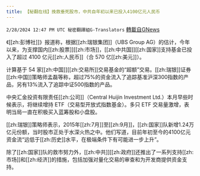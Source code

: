 ```yaml
---
title: 【秘翻在线】挽救垂死股市，中共自年初以来已投入4100亿元人民币
---
```

`2/28/2024 12:47 PM UTC 秘密翻譯組G-Translators` [轉載自GNews](https://gnews.org/articles/2349472)

《[[zh:彭博社]]》报道称，根据[[zh:瑞银集团]]（UBS Group AG）的估计，今年以来，为支撑国内[[zh:股票]][[zh:市场]]，[[zh:中共国]][[zh:国家]]支持基金已投入了超过 4100 亿元[[zh:人民币]]（合 570 亿[[zh:美元]]）。

计算基于 54 家[[zh:中国]][[zh:交易所]]交易基金的“超额”交易。[[zh:瑞银]]证券[[zh:中国]]策略师孟磊等称，超过75%的资金流入了追踪基准沪深300指数的产品，另有13%流入了追踪中证500指数的产品。

中央汇金投资有限责任[[zh:公司]]（Central Huijin Investment Ltd.）本月早些时候表示，将继续增持 ETF（交易型开放式指数基金）。多只 ETF 交易量激增，表明当局一直在积极买入蓝筹股和小盘股。

[[zh:瑞银]]策略师表示，2015年[[zh:7月]]至[[zh:9月]]，[[zh:国家]]队新增1.24万亿元份额，当时股市正处于水深火热之中。他们写道，目前年初至今的4100亿元资金流“远低于[[zh:历史]]水平，在极端条件下有可能进一步上升”。

除了[[zh:国家]]队的救市努力外，[[zh:中共]][[zh:政府]]还推出了一系列支持[[zh:市场]]和[[zh:经济]]的措施，包括加强对量化交易的审查和为开发商提供资金支持。
